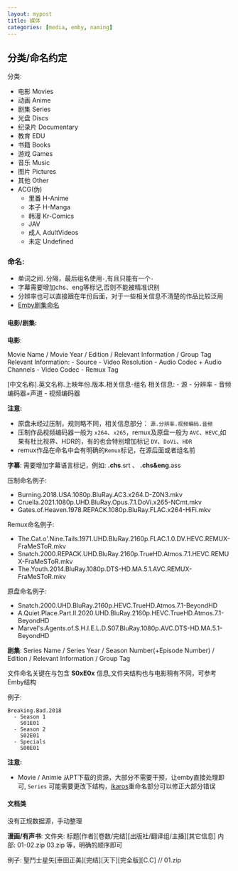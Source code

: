 ```yaml
---
layout: mypost
title: 媒体
categories: [media, emby, naming]
---
```


## 分类/命名约定

分类:
  - 电影 Movies
  - 动画 Anime
  - 剧集 Series
  - 光盘 Discs
  - 纪录片 Documentary
  - 教育 EDU
  - 书籍 Books
  - 游戏 Games
  - 音乐 Music
  - 图片 Pictures
  - 其他 Other
  - ACG(伪)
    - 里番 H-Anime
    - 本子 H-Manga
    - 韩漫 Kr-Comics
    - JAV
    - 成人 AdultVideos
    - 未定 Undefined

### 命名:
  - 单词之间`.`分隔，最后组名使用`-`,有且只能有一个`-`
  - 字幕需要增加chs、eng等标记,否则不能被精准识别
  - 分辨率也可以直接跟在年份后面，对于一些相关信息不清楚的作品比较泛用
  - [Emby剧集命名](https://support.emby.media/support/solutions/articles/44001159110-tv-naming)

#### 电影/剧集:

__电影__:

Movie Name / Movie Year / Edition / Relevant Information / Group Tag
Relevant Information:
    - Source
    - Video Resolution
    - Audio Codec + Audio Channels
    - Video Codec
    - Remux Tag

[中文名称].英文名称.上映年份.版本.相关信息-组名
相关信息:
    - 源
    - 分辨率
    - 音频编码器+声道
    - 视频编码器

__注意:__ 
- 原盘未经过压制，规则略不同，相关信息部分： `源.分辨率.视频编码.音频`
- 压制作品视频编码器一般为 `x264`、`x265`，remux及原盘一般为 `AVC`、`HEVC`,如果有杜比视界、HDR的，有的也会特别增加标记 `DV`、`DoVi`、`HDR`
- remux作品在命名中会有明确的`Remux`标记，在源后面或者组名前

__字幕__:
需要增加字幕语言标记，例如: __.chs__.srt  、 __.chs&eng__.ass

压制命名例子:
- Burning.2018.USA.1080p.BluRay.AC3.x264.D-Z0N3.mkv
- Cruella.2021.1080p.UHD.BluRay.Opus.7.1.DoVi.x265-NCmt.mkv
- Gates.of.Heaven.1978.REPACK.1080p.BluRay.FLAC.x264-HiFi.mkv

Remux命名例子:
- The.Cat.o'.Nine.Tails.1971.UHD.BluRay.2160p.FLAC.1.0.DV.HEVC.REMUX-FraMeSToR.mkv
- Snatch.2000.REPACK.UHD.BluRay.2160p.TrueHD.Atmos.7.1.HEVC.REMUX-FraMeSToR.mkv
- The.Youth.2014.BluRay.1080p.DTS-HD.MA.5.1.AVC.REMUX-FraMeSToR.mkv

原盘命名例子:
- Snatch.2000.UHD.BluRay.2160p.HEVC.TrueHD.Atmos.7.1-BeyondHD
- A.Quiet.Place.Part.II.2020.UHD.BluRay.2160p.HEVC.TrueHD.Atmos.7.1-BeyondHD
- Marvel's.Agents.of.S.H.I.E.L.D.S07.BluRay.1080p.AVC.DTS-HD.MA.5.1-BeyondHD

__剧集__:
  Series Name / Series Year / Season Number(+Episode Number) / Edition / Relevant Information / Group Tag

文件命名关键在与包含 __S0xE0x__ 信息,文件夹结构也与电影稍有不同，可参考Emby结构

例子:

    Breaking.Bad.2018
      - Season 1
        S01E01
      - Season 2
        S02E01
      - Specials
        S00E01

__注意:__
- Movie / Animie 从PT下载的资源，大部分不需要干预，让emby直接处理即可, `Series` 可能需要更改下结构，[ikaros](https://github.com/Suwmlee/ikaros)重命名部分可以修正大部分错误

#### 文档类

没有正规数据源，手动整理

__漫画/有声书__:
文件夹: 标题[作者][卷数/完结][出版社/翻译组/主播][其它信息]
内部:   01-02.zip  03.zip 等，明确的顺序即可

例子:     聖鬥士星矢[車田正美][完结][天下][完全版][C.C] // 01.zip

